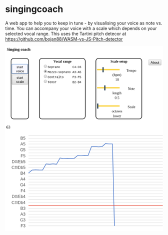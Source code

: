 # singingcoach
A web app to help you to keep in tune - by visualising your voice as note vs. time.
You can accompany your voice with a scale which depends on your selected vocal range.
This uses the Tartini pitch detecor at https://github.com/bojan88/WASM-vs-JS-Pitch-detector

![screenshot](https://github.com/keble6/singingcoach/blob/master/Screenshot.png)
